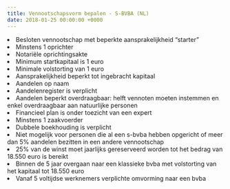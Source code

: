 ```yaml
---
title: Vennootschapsvorm bepalen - S-BVBA (NL)
date: 2018-01-25 00:00:00 +0000
---
```

<li>Besloten vennootschap met beperkte aansprakelijkheid “starter” </li>

<li>Minstens 1 oprichter</li>

<li>Notariële oprichtingsakte</li>

<li>Minimum startkapitaal is 1 euro</li>

<li>Minimale volstorting van 1 euro</li>

<li>Aansprakelijkheid beperkt tot ingebracht kapitaal</li>

<li>Aandelen op naam</li>

<li>Aandelenregister is verplicht</li>

<li>Aandelen beperkt overdraagbaar: helft vennoten moeten instemmen en enkel overdraagbaar aan natuurlijke personen</li>

<li>Financieel plan is onder toezicht van een expert</li>

<li>Minstens 1 zaakvoerder</li>

<li>Dubbele boekhouding is verplicht</li>

<li>Niet mogelijk voor personen die al een s-bvba hebben opgericht of meer dan 5% aandelen bezitten in een andere vennootschap</li>

<li>25% van de winst moet jaarlijks gereserveerd worden tot het bedrag van 18.550 euro is bereikt</li>

<li>Binnen de 5 jaar overgaan naar een klassieke bvba met volstorting van het kapitaal tot 18.550 euro</li>

<li>Vanaf 5 voltijdse werknemers verplichte omvorming naar een bvba</li>